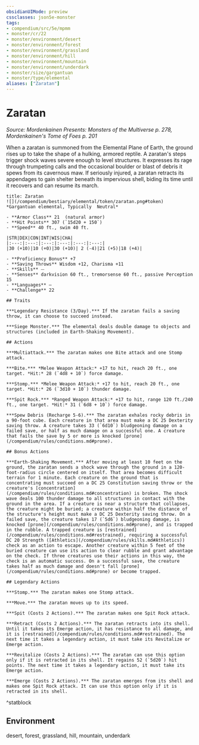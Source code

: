 ```yaml
---
obsidianUIMode: preview
cssclasses: json5e-monster
tags:
- compendium/src/5e/mpmm
- monster/cr/22
- monster/environment/desert
- monster/environment/forest
- monster/environment/grassland
- monster/environment/hill
- monster/environment/mountain
- monster/environment/underdark
- monster/size/gargantuan
- monster/type/elemental
aliases: ["Zaratan"]
---
```

# Zaratan
*Source: Mordenkainen Presents: Monsters of the Multiverse p. 278, Mordenkainen's Tome of Foes p. 201*  

When a zaratan is summoned from the Elemental Plane of Earth, the ground rises up to take the shape of a hulking, armored reptile. A zaratan's steps trigger shock waves severe enough to level structures. It expresses its rage through trumpeting calls and the occasional boulder or blast of debris it spews from its cavernous maw. If seriously injured, a zaratan retracts its appendages to gain shelter beneath its impervious shell, biding its time until it recovers and can resume its march.

```ad-statblock
title: Zaratan
![](/compendium/bestiary/elemental/token/zaratan.png#token)
*Gargantuan elemental, Typically  Neutral*

- **Armor Class** 21  (natural armor)
- **Hit Points** 307 (`15d20 + 150`)
- **Speed** 40 ft., swim 40 ft.

|STR|DEX|CON|INT|WIS|CHA|
|:---:|:---:|:---:|:---:|:---:|:---:|
|30 (+10)|10 (+0)|30 (+10)| 2 (-4)|21 (+5)|18 (+4)|

- **Proficiency Bonus** +7
- **Saving Throws** Wisdom +12, Charisma +11
- **Skills** ⏤
- **Senses** darkvision 60 ft., tremorsense 60 ft., passive Perception 15
- **Languages** —
- **Challenge** 22

## Traits

***Legendary Resistance (3/Day).*** If the zaratan fails a saving throw, it can choose to succeed instead.

***Siege Monster.*** The elemental deals double damage to objects and structures (included in Earth-Shaking Movement).

## Actions

***Multiattack.*** The zaratan makes one Bite attack and one Stomp attack.

***Bite.*** *Melee Weapon Attack:* +17 to hit, reach 20 ft., one target. *Hit:* 28 (`4d8 + 10`) force damage.

***Stomp.*** *Melee Weapon Attack:* +17 to hit, reach 20 ft., one target. *Hit:* 26 (`3d10 + 10`) thunder damage.

***Spit Rock.*** *Ranged Weapon Attack:* +17 to hit, range 120 ft./240 ft., one target. *Hit:* 31 (`6d8 + 10`) force damage.

***Spew Debris (Recharge 5-6).*** The zaratan exhales rocky debris in a 90-foot cube. Each creature in that area must make a DC 25 Dexterity saving throw. A creature takes 33 (`6d10`) bludgeoning damage on a failed save, or half as much damage on a successful one. A creature that fails the save by 5 or more is knocked [prone](/compendium/rules/conditions.md#prone).

## Bonus Actions

***Earth-Shaking Movement.*** After moving at least 10 feet on the ground, the zaratan sends a shock wave through the ground in a 120-foot-radius circle centered on itself. That area becomes difficult terrain for 1 minute. Each creature on the ground that is concentrating must succeed on a DC 25 Constitution saving throw or the creature's [concentration](/compendium/rules/conditions.md#concentration) is broken. The shock wave deals 100 thunder damage to all structures in contact with the ground in the area. If a creature is near a structure that collapses, the creature might be buried; a creature within half the distance of the structure's height must make a DC 25 Dexterity saving throw. On a failed save, the creature takes 17 (`5d6`) bludgeoning damage, is knocked [prone](/compendium/rules/conditions.md#prone), and is trapped in the rubble. A trapped creature is [restrained](/compendium/rules/conditions.md#restrained), requiring a successful DC 20 Strength ([Athletics](/compendium/rules/skills.md#Athletics)) check as an action to escape. Another creature within 5 feet of the buried creature can use its action to clear rubble and grant advantage on the check. If three creatures use their actions in this way, the check is an automatic success. On a successful save, the creature takes half as much damage and doesn't fall [prone](/compendium/rules/conditions.md#prone) or become trapped.

## Legendary Actions

***Stomp.*** The zaratan makes one Stomp attack.

***Move.*** The zaratan moves up to its speed.

***Spit (Costs 2 Actions).*** The zaratan makes one Spit Rock attack.

***Retract (Costs 2 Actions).*** The zaratan retracts into its shell. Until it takes its Emerge action, it has resistance to all damage, and it is [restrained](/compendium/rules/conditions.md#restrained). The next time it takes a legendary action, it must take its Revitalize or Emerge action.

***Revitalize (Costs 2 Actions).*** The zaratan can use this option only if it is retracted in its shell. It regains 52 (`5d20`) hit points. The next time it takes a legendary action, it must take its Emerge action.

***Emerge (Costs 2 Actions).*** The zaratan emerges from its shell and makes one Spit Rock attack. It can use this option only if it is retracted in its shell.
```
^statblock

## Environment

desert, forest, grassland, hill, mountain, underdark